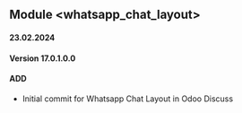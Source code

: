 ## Module <whatsapp_chat_layout>

#### 23.02.2024
#### Version 17.0.1.0.0
#### ADD
- Initial commit for Whatsapp Chat Layout in Odoo Discuss